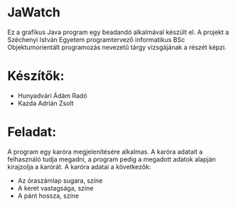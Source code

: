 # JaWatch
Ez a grafikus Java program egy beadandó alkalmával készült el. A projekt a Széchenyi István Egyetem programtervező informatikus BSc Objektumorientált programozás nevezetű tárgy vizsgájának a részét képzi.


Készítők:
=========
- Hunyadvári Ádám Radó
- Kazda Adrián Zsolt

Feladat:
========
A program egy karóra megjelenítésére alkalmas. A karóra adatait a felhasználó tudja megadni, a program pedig a megadott adatok alapján kirajzolja a karórát. A karóra adatai a következők:
- Az óraszámlap sugara, színe
- A keret vastagsága, színe
- A pánt hossza, színe